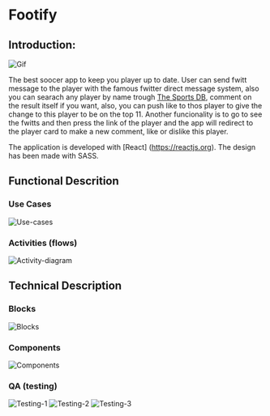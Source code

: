 # Footify


## Introduction:

![Gif](https://i2.wp.com/78.media.tumblr.com/24125a44e9f92d1addaa61fb6eda96cb/tumblr_p1eyibf1dN1tf8a5ao1_400.gif?resize=505%2C370)


The best soocer app to keep you player up to date. User can send fwitt message to the player with the famous fwitter direct message system, also you can searach any player by name trough [The Sports DB](https://www.thesportsdb.com/api.php), comment on the result itself if you want, also, you can push like to thos player to give the change to this player to be on the top 11. Another funcionality is to go to see the fwitts and then press the link of the player and the app will redirect to the player card to make a new comment, like or dislike this player.

The application is developed with [React] (https://reactjs.org). The design has been made with SASS.

## Functional Descrition

### Use Cases

![Use-cases](images/use-case.png)

### Activities (flows)

![Activity-diagram](images/activity-diagrams.png)

## Technical Description

### Blocks

![Blocks](images/blocks.png)

### Components

![Components](images/components.png)

### QA (testing)

![Testing-1](images/test.png)
![Testing-2](images/test-2.png)
![Testing-3](images/test-3.png)